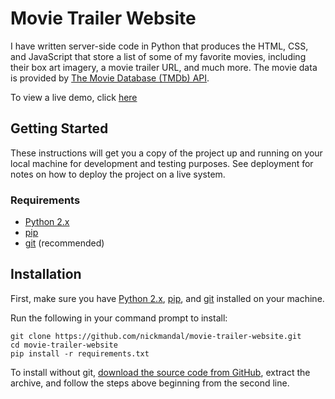 # Movie Trailer Website

I have written server-side code in Python that produces the HTML, CSS, and JavaScript that store a list of some of my favorite movies, including their box art imagery, a movie trailer URL, and much more. The movie data is provided by [The Movie Database (TMDb) API](https://www.themoviedb.org/).

To view a live demo, click [here](https://nickmandal.github.io/movie-trailer-website/)

## Getting Started

These instructions will get you a copy of the project up and running on your local machine for development and testing purposes. See deployment for notes on how to deploy the project on a live system.

### Requirements
* [Python 2.x](https://www.python.org/downloads/)
* [pip](https://pip.pypa.io/en/stable/installing/)
* [git](https://git-scm.com/book/en/v2/Getting-Started-Installing-Git) (recommended)

## Installation
First, make sure you have [Python 2.x](https://www.python.org/downloads/), [pip](https://pip.pypa.io/en/stable/installing/), and [git](https://git-scm.com/book/en/v2/Getting-Started-Installing-Git) installed on your machine.

Run the following in your command prompt to install:

    git clone https://github.com/nickmandal/movie-trailer-website.git
    cd movie-trailer-website
    pip install -r requirements.txt

To install without git, [download the source code from GitHub](https://github.com/nickmandal/movie-trailer-website/archive/master.zip), extract the archive, and follow the steps above beginning from the second line.




